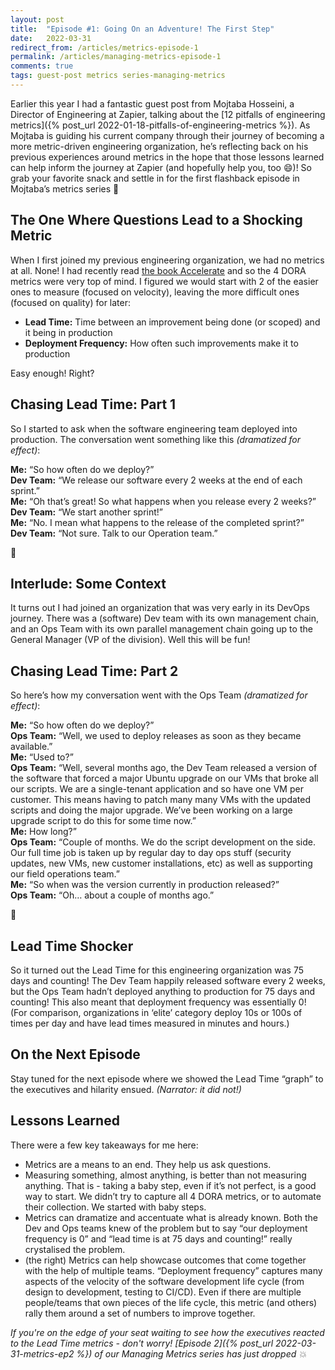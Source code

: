 ```yaml
---
layout: post
title:  "Episode #1: Going On an Adventure! The First Step"
date:   2022-03-31
redirect_from: /articles/metrics-episode-1
permalink: /articles/managing-metrics-episode-1
comments: true
tags: guest-post metrics series-managing-metrics
---
```


Earlier this year I had a fantastic guest post from Mojtaba Hosseini, a Director of Engineering at Zapier, talking about the [12 pitfalls of engineering metrics]({% post_url 2022-01-18-pitfalls-of-engineering-metrics %}). As Mojtaba is guiding his current company through their journey of becoming a more metric-driven engineering organization, he’s reflecting back on his previous experiences around metrics in the hope that those lessons learned can help inform the journey at Zapier (and hopefully help you, too 😄)! So grab your favorite snack and settle in for the first flashback episode in Mojtaba’s metrics series 🍿

## The One Where Questions Lead to a Shocking Metric

When I first joined my previous engineering organization, we had no metrics at all. None! I had recently read [the book Accelerate](https://www.amazon.ca/Accelerate-Software-Performing-Technology-Organizations/dp/1942788339/) and so the 4 DORA metrics were very top of mind. I figured we would start with 2 of the easier ones to measure (focused on velocity), leaving the more difficult ones (focused on quality) for later:

- **Lead Time:** Time between an improvement being done (or scoped) and it being in production
- **Deployment Frequency:** How often such improvements make it to production

Easy enough! Right?

## Chasing Lead Time: Part 1

So I started to ask when the software engineering team deployed into production. The conversation went something like this _(dramatized for effect)_:

**Me:** “So how often do we deploy?”  
**Dev Team:** “We release our software every 2 weeks at the end of each sprint.”  
**Me:** “Oh that’s great! So what happens when you release every 2 weeks?”  
**Dev Team:** “We start another sprint!”  
**Me:** “No. I mean what happens to the release of the completed sprint?”  
**Dev Team:** “Not sure. Talk to our Operation team.”  

😬

## Interlude: Some Context  
It turns out I had joined an organization that was very early in its DevOps journey. There was a (software) Dev team with its own management chain, and an Ops Team with its own parallel management chain going up to the General Manager (VP of the division). Well this will be fun!

## Chasing Lead Time: Part 2

So here’s how my conversation went with the Ops Team _(dramatized for effect)_:

**Me:** “So how often do we deploy?”  
**Ops Team:** “Well, we used to deploy releases as soon as they became available.”  
**Me:** “Used to?”  
**Ops Team:** “Well, several months ago, the Dev Team released a version of the software that forced a major Ubuntu upgrade on our VMs that broke all our scripts. We are a single-tenant application and so have one VM per customer. This means having to patch many many VMs with the updated scripts and doing the major upgrade. We’ve been working on a large upgrade script to do this for some time now.”  
**Me:** How long?”  
**Ops Team:** “Couple of months. We do the script development on the side. Our full time job is taken up by regular day to day ops stuff (security updates, new VMs, new customer installations, etc) as well as supporting our field operations team.”  
**Me:** “So when was the version currently in production released?”  
**Ops Team:** “Oh… about a couple of months ago.”  

😬

## Lead Time Shocker

So it turned out the Lead Time for this engineering organization was 75 days and counting! The Dev Team happily released software every 2 weeks, but the Ops Team hadn’t deployed anything to production for 75 days and counting!
This also meant that deployment frequency was essentially 0!
(For comparison, organizations in ‘elite’ category deploy 10s or 100s of times per day and have lead times measured in minutes and hours.)

## On the Next Episode

Stay tuned for the next episode where we showed the Lead Time “graph” to the executives and hilarity ensued. _(Narrator: it did not!)_

## Lessons Learned

There were a few key takeaways for me here:
- Metrics are a means to an end. They help us ask questions.
- Measuring something, almost anything, is better than not measuring anything. That is - taking a baby step, even if it’s not perfect, is a good way to start. We didn’t try to capture all 4 DORA metrics, or to automate their collection. We started with baby steps.
- Metrics can dramatize and accentuate what is already known. Both the Dev and Ops teams knew of the problem but to say “our deployment frequency is 0” and “lead time is at 75 days and counting!” really crystalised the problem. 
- (the right) Metrics can help showcase outcomes that come together with the help of multiple teams. “Deployment frequency” captures many aspects of the velocity of the software development life cycle (from design to development, testing to CI/CD). Even if there are multiple people/teams that own pieces of the life cycle, this metric (and others) rally them around a set of numbers to improve together.

_If you're on the edge of your seat waiting to see how the executives reacted to the Lead Time metrics - don't worry! [Episode 2]({% post_url 2022-03-31-metrics-ep2 %}) of our Managing Metrics series has just dropped 💥_
